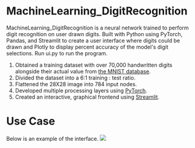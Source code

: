 # MachineLearning_DigitRecognition
MachineLearning_DigitRecognition is a neural network trained to perform digit recognition on user drawn digits. Built with Python using PyTorch, Pandas, and Streamlit to create a user interface where digits could be drawn and Plotly to display percent accuracy of the model's digit selections. Run ui.py to run the program.

1. Obtained a training dataset with over 70,000 handwritten digits alongside their actual value from [the MNIST database](https://en.wikipedia.org/wiki/MNIST_database).
2. Divided the dataset into a 6:1 training : test ratio.
3. Flattened the 28X28 image into 784 input nodes.
4. Developed multiple processing layers using [PyTorch](https://pytorch.org/).
5. Created an interactive, graphical frontend using [Streamlit](https://streamlit.io/).

# Use Case
Below is an example of the interface.
![](https://user-images.githubusercontent.com/51927159/235236860-1ae46d54-3e74-4acd-b8f3-8a15b63bfdce.gif)
